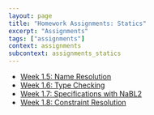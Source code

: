 ```yaml
---
layout: page
title: "Homework Assignments: Statics"
excerpt: "Assignments"
tags: ["assignments"]
context: assignments
subcontext: assignments_statics
---
```


* [Week 1.5: Name Resolution](week1.5/)
* [Week 1.6: Type Checking](week1.6/)
* [Week 1.7: Specifications with NaBL2](week1.7/)
* [Week 1.8: Constraint Resolution](week1.8/)
